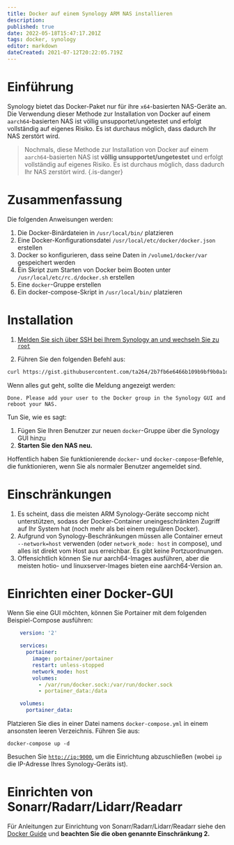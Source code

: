 ```yaml
---
title: Docker auf einem Synology ARM NAS installieren
description: 
published: true
date: 2022-05-18T15:47:17.201Z
tags: docker, synology
editor: markdown
dateCreated: 2021-07-12T20:22:05.719Z
---
```


# Einführung

Synology bietet das Docker-Paket nur für ihre `x64`-basierten NAS-Geräte an. Die Verwendung dieser Methode zur Installation von Docker auf einem `aarch64`-basierten NAS ist völlig unsupportet/ungetestet und erfolgt vollständig auf eigenes Risiko. Es ist durchaus möglich, dass dadurch Ihr NAS zerstört wird.

> Nochmals, diese Methode zur Installation von Docker auf einem `aarch64`-basierten NAS ist **völlig unsupportet/ungetestet** und erfolgt vollständig auf eigenes Risiko. Es ist durchaus möglich, dass dadurch Ihr NAS zerstört wird. {.is-danger}

# Zusammenfassung

Die folgenden Anweisungen werden:

1. Die Docker-Binärdateien in `/usr/local/bin/` platzieren
1. Eine Docker-Konfigurationsdatei `/usr/local/etc/docker/docker.json` erstellen
1. Docker so konfigurieren, dass seine Daten in `/volume1/docker/var` gespeichert werden
1. Ein Skript zum Starten von Docker beim Booten unter `/usr/local/etc/rc.d/docker.sh` erstellen
1. Eine `docker`-Gruppe erstellen
1. Ein docker-compose-Skript in `/usr/local/bin/` platzieren

# Installation

1. [Melden Sie sich über SSH bei Ihrem Synology an und wechseln Sie zu `root`](https://kb.synology.com/en-global/DSM/tutorial/How_to_login_to_DSM_with_root_permission_via_SSH_Telnet)

1. Führen Sie den folgenden Befehl aus:

```bash
curl https://gist.githubusercontent.com/ta264/2b7fb6e6466b109b9bf9b0a1d91ebedc/raw/b76a28d25d0abd0d27a0c9afaefa0d499eb87d3d/get-docker.sh | sh
```

Wenn alles gut geht, sollte die Meldung angezeigt werden:

```none
Done. Please add your user to the Docker group in the Synology GUI and reboot your NAS.
```

Tun Sie, wie es sagt:

1. Fügen Sie Ihren Benutzer zur neuen `docker`-Gruppe über die Synology GUI hinzu
1. **Starten Sie den NAS neu.**

Hoffentlich haben Sie funktionierende `docker`- und `docker-compose`-Befehle, die funktionieren, wenn Sie als normaler Benutzer angemeldet sind.

# Einschränkungen

1. Es scheint, dass die meisten ARM Synology-Geräte seccomp nicht unterstützen, sodass der Docker-Container uneingeschränkten Zugriff auf Ihr System hat (noch mehr als bei einem regulären Docker).
1. Aufgrund von Synology-Beschränkungen müssen alle Container erneut `--network=host` verwenden (oder `network_mode: host` in compose), und alles ist direkt vom Host aus erreichbar. Es gibt keine Portzuordnungen.
1. Offensichtlich können Sie nur aarch64-Images ausführen, aber die meisten hotio- und linuxserver-Images bieten eine aarch64-Version an.

# Einrichten einer Docker-GUI

Wenn Sie eine GUI möchten, können Sie Portainer mit dem folgenden Beispiel-Compose ausführen:

```yml
    version: '2'

    services:
      portainer:
        image: portainer/portainer
        restart: unless-stopped
        network_mode: host
        volumes:
          - /var/run/docker.sock:/var/run/docker.sock
          - portainer_data:/data

    volumes:
      portainer_data:
```

Platzieren Sie dies in einer Datei namens `docker-compose.yml` in einem ansonsten leeren Verzeichnis. Führen Sie aus:

```shell
docker-compose up -d
```

Besuchen Sie [`http://ip:9000`](http://ip:9000), um die Einrichtung abzuschließen (wobei `ip` die IP-Adresse Ihres Synology-Geräts ist).

# Einrichten von Sonarr/Radarr/Lidarr/Readarr

Für Anleitungen zur Einrichtung von Sonarr/Radarr/Lidarr/Readarr siehe den [Docker Guide](/docker-guide) und **beachten Sie die oben genannte Einschränkung 2.**